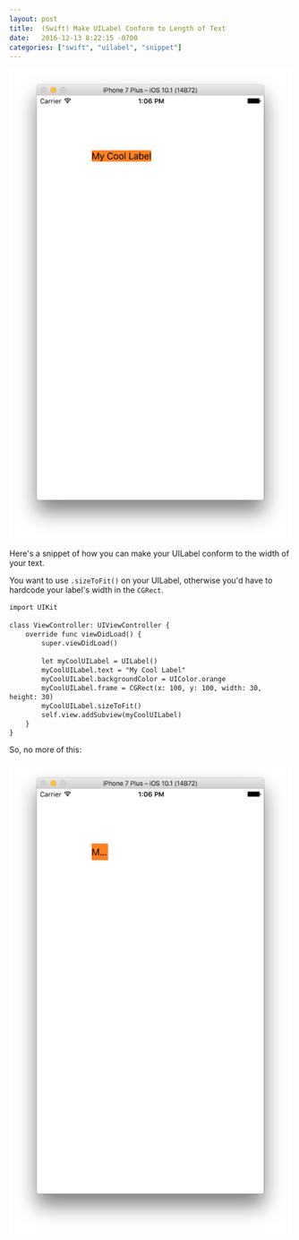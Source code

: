 ```yaml
---
layout: post
title:  (Swift) Make UILabel Conform to Length of Text
date:   2016-12-13 8:22:15 -0700
categories: ["swift", "uilabel", "snippet"]
---
```


![alt text](https://raw.githubusercontent.com/seimith/seimith.github.io/master/_assets/2016-12-23-assets/img2.png "Simulator of UILabel conforming to width of text")

Here's a snippet of how you can make your UILabel conform to the width of your text.

You want to use `.sizeToFit()` on your UILabel, otherwise you'd have to hardcode  your label's width in the `CGRect`.

```
import UIKit

class ViewController: UIViewController {
	override func viewDidLoad() {
		super.viewDidLoad()

		let myCoolUILabel = UILabel()
		myCoolUILabel.text = "My Cool Label"
		myCoolUILabel.backgroundColor = UIColor.orange
 		myCoolUILabel.frame = CGRect(x: 100, y: 100, width: 30, height: 30)
		myCoolUILabel.sizeToFit()
		self.view.addSubview(myCoolUILabel)
	}
}
```
So, no more of this:

![alt text](https://raw.githubusercontent.com/seimith/seimith.github.io/master/_assets/2016-12-23-assets/img1.png "Simulator of UILabel not conforming to width of text")
